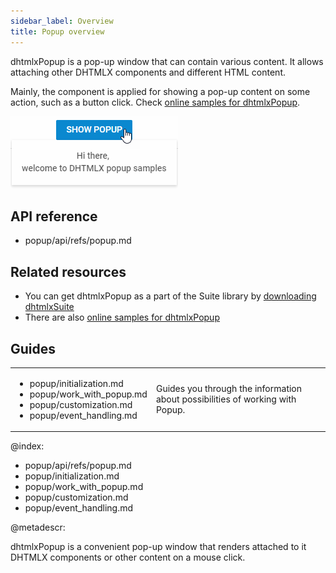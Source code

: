 ```yaml
---
sidebar_label: Overview
title: Popup overview
---          
```


dhtmlxPopup is a pop-up window that can contain various content. It allows attaching other DHTMLX components and different HTML content. 

Mainly, the component is applied for showing a pop-up content on some action, such as a button click. Check [online samples for dhtmlxPopup](https://docs.dhtmlx.com/suite/samples/popup/).

![](../assets/popup/popup_front.png)

## API reference

- popup/api/refs/popup.md

## Related resources

- You can get dhtmlxPopup as a part of the Suite library by [downloading dhtmlxSuite](https://dhtmlx.com/docs/products/dhtmlxSuite/download.shtml)          
- There are also [online samples for dhtmlxPopup](https://docs.dhtmlx.com/suite/samples/popup/) 

## Guides

<table class='guide-table'>
	<tbody>
	<tr>
		<td id="data" class='topics'>
		    <ul id="data_sublist" >
                    <li>popup/initialization.md</li>
                    <li>popup/work_with_popup.md</li>                   
                    <li>popup/customization.md</li>
                    <li>popup/event_handling.md</li>
            </ul>
        </td>
        <td class='topic_description'>Guides you through the information about possibilities of working with Popup.</td>
    </tr>
   	</tbody>
</table>

@index:
- popup/api/refs/popup.md
- popup/initialization.md
- popup/work_with_popup.md
- popup/customization.md
- popup/event_handling.md

@metadescr:

dhtmlxPopup is a convenient pop-up window that renders attached to it DHTMLX components or other content on a mouse click.  

